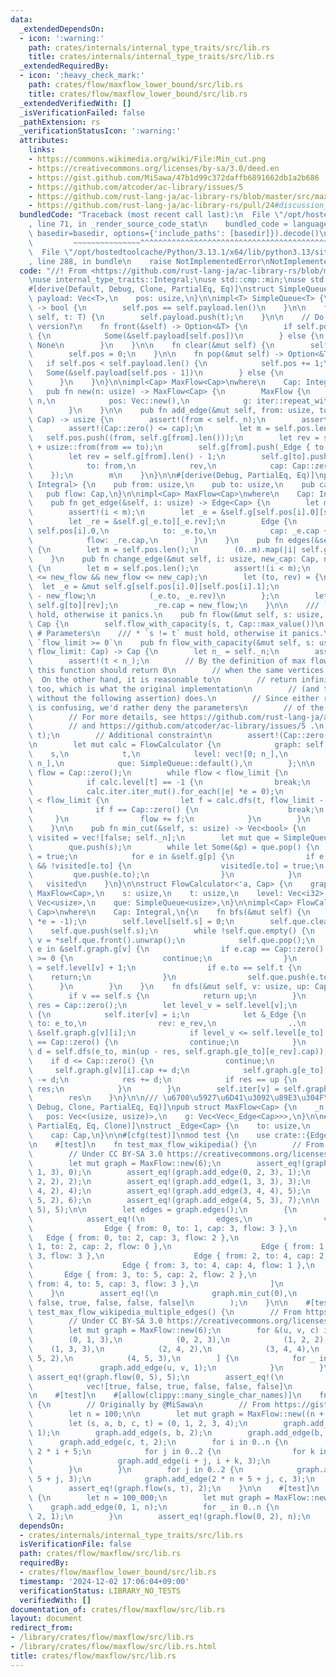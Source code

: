 ```yaml
---
data:
  _extendedDependsOn:
  - icon: ':warning:'
    path: crates/internals/internal_type_traits/src/lib.rs
    title: crates/internals/internal_type_traits/src/lib.rs
  _extendedRequiredBy:
  - icon: ':heavy_check_mark:'
    path: crates/flow/maxflow_lower_bound/src/lib.rs
    title: crates/flow/maxflow_lower_bound/src/lib.rs
  _extendedVerifiedWith: []
  _isVerificationFailed: false
  _pathExtension: rs
  _verificationStatusIcon: ':warning:'
  attributes:
    links:
    - https://commons.wikimedia.org/wiki/File:Min_cut.png
    - https://creativecommons.org/licenses/by-sa/3.0/deed.en
    - https://gist.github.com/MiSawa/47b1d99c372daffb6891662db1a2b686
    - https://github.com/atcoder/ac-library/issues/5
    - https://github.com/rust-lang-ja/ac-library-rs/blob/master/src/maxflow.rs
    - https://github.com/rust-lang-ja/ac-library-rs/pull/24#discussion_r485343451
  bundledCode: "Traceback (most recent call last):\n  File \"/opt/hostedtoolcache/Python/3.13.1/x64/lib/python3.13/site-packages/onlinejudge_verify/documentation/build.py\"\
    , line 71, in _render_source_code_stat\n    bundled_code = language.bundle(stat.path,\
    \ basedir=basedir, options={'include_paths': [basedir]}).decode()\n          \
    \         ~~~~~~~~~~~~~~~^^^^^^^^^^^^^^^^^^^^^^^^^^^^^^^^^^^^^^^^^^^^^^^^^^^^^^^^^^^^^^^^^^\n\
    \  File \"/opt/hostedtoolcache/Python/3.13.1/x64/lib/python3.13/site-packages/onlinejudge_verify/languages/rust.py\"\
    , line 288, in bundle\n    raise NotImplementedError\nNotImplementedError\n"
  code: "//! From <https://github.com/rust-lang-ja/ac-library-rs/blob/master/src/maxflow.rs>\n\
    \nuse internal_type_traits::Integral;\nuse std::cmp::min;\nuse std::iter;\n\n\
    #[derive(Default, Debug, Clone, PartialEq, Eq)]\nstruct SimpleQueue<T> {\n   \
    \ payload: Vec<T>,\n    pos: usize,\n}\n\nimpl<T> SimpleQueue<T> {\n    fn empty(&self)\
    \ -> bool {\n        self.pos == self.payload.len()\n    }\n\n    fn push(&mut\
    \ self, t: T) {\n        self.payload.push(t);\n    }\n\n    // Do we need mutable\
    \ version?\n    fn front(&self) -> Option<&T> {\n        if self.pos < self.payload.len()\
    \ {\n            Some(&self.payload[self.pos])\n        } else {\n           \
    \ None\n        }\n    }\n\n    fn clear(&mut self) {\n        self.payload.clear();\n\
    \        self.pos = 0;\n    }\n\n    fn pop(&mut self) -> Option<&T> {\n     \
    \   if self.pos < self.payload.len() {\n            self.pos += 1;\n         \
    \   Some(&self.payload[self.pos - 1])\n        } else {\n            None\n  \
    \      }\n    }\n}\n\nimpl<Cap> MaxFlow<Cap>\nwhere\n    Cap: Integral,\n{\n \
    \   pub fn new(n: usize) -> MaxFlow<Cap> {\n        MaxFlow {\n            _n:\
    \ n,\n            pos: Vec::new(),\n            g: iter::repeat_with(Vec::new).take(n).collect(),\n\
    \        }\n    }\n\n    pub fn add_edge(&mut self, from: usize, to: usize, cap:\
    \ Cap) -> usize {\n        assert!(from < self._n);\n        assert!(to < self._n);\n\
    \        assert!(Cap::zero() <= cap);\n        let m = self.pos.len();\n     \
    \   self.pos.push((from, self.g[from].len()));\n        let rev = self.g[to].len()\
    \ + usize::from(from == to);\n        self.g[from].push(_Edge { to, rev, cap });\n\
    \        let rev = self.g[from].len() - 1;\n        self.g[to].push(_Edge {\n\
    \            to: from,\n            rev,\n            cap: Cap::zero(),\n    \
    \    });\n        m\n    }\n}\n\n#[derive(Debug, PartialEq, Eq)]\npub struct Edge<Cap:\
    \ Integral> {\n    pub from: usize,\n    pub to: usize,\n    pub cap: Cap,\n \
    \   pub flow: Cap,\n}\n\nimpl<Cap> MaxFlow<Cap>\nwhere\n    Cap: Integral,\n{\n\
    \    pub fn get_edge(&self, i: usize) -> Edge<Cap> {\n        let m = self.pos.len();\n\
    \        assert!(i < m);\n        let _e = &self.g[self.pos[i].0][self.pos[i].1];\n\
    \        let _re = &self.g[_e.to][_e.rev];\n        Edge {\n            from:\
    \ self.pos[i].0,\n            to: _e.to,\n            cap: _e.cap + _re.cap,\n\
    \            flow: _re.cap,\n        }\n    }\n    pub fn edges(&self) -> Vec<Edge<Cap>>\
    \ {\n        let m = self.pos.len();\n        (0..m).map(|i| self.get_edge(i)).collect()\n\
    \    }\n    pub fn change_edge(&mut self, i: usize, new_cap: Cap, new_flow: Cap)\
    \ {\n        let m = self.pos.len();\n        assert!(i < m);\n        assert!(Cap::zero()\
    \ <= new_flow && new_flow <= new_cap);\n        let (to, rev) = {\n          \
    \  let _e = &mut self.g[self.pos[i].0][self.pos[i].1];\n            _e.cap = new_cap\
    \ - new_flow;\n            (_e.to, _e.rev)\n        };\n        let _re = &mut\
    \ self.g[to][rev];\n        _re.cap = new_flow;\n    }\n\n    /// `s != t` must\
    \ hold, otherwise it panics.\n    pub fn flow(&mut self, s: usize, t: usize) ->\
    \ Cap {\n        self.flow_with_capacity(s, t, Cap::max_value())\n    }\n    ///\
    \ # Parameters\n    /// * `s != t` must hold, otherwise it panics.\n    /// *\
    \ `flow_limit >= 0`\n    pub fn flow_with_capacity(&mut self, s: usize, t: usize,\
    \ flow_limit: Cap) -> Cap {\n        let n_ = self._n;\n        assert!(s < n_);\n\
    \        assert!(t < n_);\n        // By the definition of max flow in appendix.html,\
    \ this function should return 0\n        // when the same vertices are provided.\
    \  On the other hand, it is reasonable to\n        // return infinity-like value\
    \ too, which is what the original implementation\n        // (and this implementation\
    \ without the following assertion) does.\n        // Since either return value\
    \ is confusing, we'd rather deny the parameters\n        // of the two same vertices.\n\
    \        // For more details, see https://github.com/rust-lang-ja/ac-library-rs/pull/24#discussion_r485343451\n\
    \        // and https://github.com/atcoder/ac-library/issues/5 .\n        assert_ne!(s,\
    \ t);\n        // Additional constraint\n        assert!(Cap::zero() <= flow_limit);\n\
    \n        let mut calc = FlowCalculator {\n            graph: self,\n        \
    \    s,\n            t,\n            level: vec![0; n_],\n            iter: vec![0;\
    \ n_],\n            que: SimpleQueue::default(),\n        };\n\n        let mut\
    \ flow = Cap::zero();\n        while flow < flow_limit {\n            calc.bfs();\n\
    \            if calc.level[t] == -1 {\n                break;\n            }\n\
    \            calc.iter.iter_mut().for_each(|e| *e = 0);\n            while flow\
    \ < flow_limit {\n                let f = calc.dfs(t, flow_limit - flow);\n  \
    \              if f == Cap::zero() {\n                    break;\n           \
    \     }\n                flow += f;\n            }\n        }\n        flow\n\
    \    }\n\n    pub fn min_cut(&self, s: usize) -> Vec<bool> {\n        let mut\
    \ visited = vec![false; self._n];\n        let mut que = SimpleQueue::default();\n\
    \        que.push(s);\n        while let Some(&p) = que.pop() {\n            visited[p]\
    \ = true;\n            for e in &self.g[p] {\n                if e.cap != Cap::zero()\
    \ && !visited[e.to] {\n                    visited[e.to] = true;\n           \
    \         que.push(e.to);\n                }\n            }\n        }\n     \
    \   visited\n    }\n}\n\nstruct FlowCalculator<'a, Cap> {\n    graph: &'a mut\
    \ MaxFlow<Cap>,\n    s: usize,\n    t: usize,\n    level: Vec<i32>,\n    iter:\
    \ Vec<usize>,\n    que: SimpleQueue<usize>,\n}\n\nimpl<Cap> FlowCalculator<'_,\
    \ Cap>\nwhere\n    Cap: Integral,\n{\n    fn bfs(&mut self) {\n        self.level.iter_mut().for_each(|e|\
    \ *e = -1);\n        self.level[self.s] = 0;\n        self.que.clear();\n    \
    \    self.que.push(self.s);\n        while !self.que.empty() {\n            let\
    \ v = *self.que.front().unwrap();\n            self.que.pop();\n            for\
    \ e in &self.graph.g[v] {\n                if e.cap == Cap::zero() || self.level[e.to]\
    \ >= 0 {\n                    continue;\n                }\n                self.level[e.to]\
    \ = self.level[v] + 1;\n                if e.to == self.t {\n                \
    \    return;\n                }\n                self.que.push(e.to);\n      \
    \      }\n        }\n    }\n    fn dfs(&mut self, v: usize, up: Cap) -> Cap {\n\
    \        if v == self.s {\n            return up;\n        }\n        let mut\
    \ res = Cap::zero();\n        let level_v = self.level[v];\n        for i in self.iter[v]..self.graph.g[v].len()\
    \ {\n            self.iter[v] = i;\n            let &_Edge {\n               \
    \ to: e_to,\n                rev: e_rev,\n                ..\n            } =\
    \ &self.graph.g[v][i];\n            if level_v <= self.level[e_to] || self.graph.g[e_to][e_rev].cap\
    \ == Cap::zero() {\n                continue;\n            }\n            let\
    \ d = self.dfs(e_to, min(up - res, self.graph.g[e_to][e_rev].cap));\n        \
    \    if d <= Cap::zero() {\n                continue;\n            }\n       \
    \     self.graph.g[v][i].cap += d;\n            self.graph.g[e_to][e_rev].cap\
    \ -= d;\n            res += d;\n            if res == up {\n                return\
    \ res;\n            }\n        }\n        self.iter[v] = self.graph.g[v].len();\n\
    \        res\n    }\n}\n\n/// \u6700\u5927\u6D41\u3092\u89E3\u304F\n#[derive(Default,\
    \ Debug, Clone, PartialEq, Eq)]\npub struct MaxFlow<Cap> {\n    _n: usize,\n \
    \   pos: Vec<(usize, usize)>,\n    g: Vec<Vec<_Edge<Cap>>>,\n}\n\n#[derive(Debug,\
    \ PartialEq, Eq, Clone)]\nstruct _Edge<Cap> {\n    to: usize,\n    rev: usize,\n\
    \    cap: Cap,\n}\n\n#[cfg(test)]\nmod test {\n    use crate::{Edge, MaxFlow};\n\
    \n    #[test]\n    fn test_max_flow_wikipedia() {\n        // From https://commons.wikimedia.org/wiki/File:Min_cut.png\n\
    \        // Under CC BY-SA 3.0 https://creativecommons.org/licenses/by-sa/3.0/deed.en\n\
    \        let mut graph = MaxFlow::new(6);\n        assert_eq!(graph.add_edge(0,\
    \ 1, 3), 0);\n        assert_eq!(graph.add_edge(0, 2, 3), 1);\n        assert_eq!(graph.add_edge(1,\
    \ 2, 2), 2);\n        assert_eq!(graph.add_edge(1, 3, 3), 3);\n        assert_eq!(graph.add_edge(2,\
    \ 4, 2), 4);\n        assert_eq!(graph.add_edge(3, 4, 4), 5);\n        assert_eq!(graph.add_edge(3,\
    \ 5, 2), 6);\n        assert_eq!(graph.add_edge(4, 5, 3), 7);\n\n        assert_eq!(graph.flow(0,\
    \ 5), 5);\n\n        let edges = graph.edges();\n        {\n            #[rustfmt::skip]\n\
    \            assert_eq!(\n                edges,\n                vec![\n    \
    \                Edge { from: 0, to: 1, cap: 3, flow: 3 },\n                 \
    \   Edge { from: 0, to: 2, cap: 3, flow: 2 },\n                    Edge { from:\
    \ 1, to: 2, cap: 2, flow: 0 },\n                    Edge { from: 1, to: 3, cap:\
    \ 3, flow: 3 },\n                    Edge { from: 2, to: 4, cap: 2, flow: 2 },\n\
    \                    Edge { from: 3, to: 4, cap: 4, flow: 1 },\n             \
    \       Edge { from: 3, to: 5, cap: 2, flow: 2 },\n                    Edge {\
    \ from: 4, to: 5, cap: 3, flow: 3 },\n                ]\n            );\n    \
    \    }\n        assert_eq!(\n            graph.min_cut(0),\n            vec![true,\
    \ false, true, false, false, false]\n        );\n    }\n\n    #[test]\n    fn\
    \ test_max_flow_wikipedia_multiple_edges() {\n        // From https://commons.wikimedia.org/wiki/File:Min_cut.png\n\
    \        // Under CC BY-SA 3.0 https://creativecommons.org/licenses/by-sa/3.0/deed.en\n\
    \        let mut graph = MaxFlow::new(6);\n        for &(u, v, c) in &[\n    \
    \        (0, 1, 3),\n            (0, 2, 3),\n            (1, 2, 2),\n        \
    \    (1, 3, 3),\n            (2, 4, 2),\n            (3, 4, 4),\n            (3,\
    \ 5, 2),\n            (4, 5, 3),\n        ] {\n            for _ in 0..c {\n \
    \               graph.add_edge(u, v, 1);\n            }\n        }\n\n       \
    \ assert_eq!(graph.flow(0, 5), 5);\n        assert_eq!(\n            graph.min_cut(0),\n\
    \            vec![true, false, true, false, false, false]\n        );\n    }\n\
    \n    #[test]\n    #[allow(clippy::many_single_char_names)]\n    fn test_max_flow_misawa()\
    \ {\n        // Originally by @MiSawa\n        // From https://gist.github.com/MiSawa/47b1d99c372daffb6891662db1a2b686\n\
    \        let n = 100;\n\n        let mut graph = MaxFlow::new((n + 1) * 2 + 5);\n\
    \        let (s, a, b, c, t) = (0, 1, 2, 3, 4);\n        graph.add_edge(s, a,\
    \ 1);\n        graph.add_edge(s, b, 2);\n        graph.add_edge(b, a, 2);\n  \
    \      graph.add_edge(c, t, 2);\n        for i in 0..n {\n            let i =\
    \ 2 * i + 5;\n            for j in 0..2 {\n                for k in 2..4 {\n \
    \                   graph.add_edge(i + j, i + k, 3);\n                }\n    \
    \        }\n        }\n        for j in 0..2 {\n            graph.add_edge(a,\
    \ 5 + j, 3);\n            graph.add_edge(2 * n + 5 + j, c, 3);\n        }\n\n\
    \        assert_eq!(graph.flow(s, t), 2);\n    }\n\n    #[test]\n    fn test_dont_repeat_same_phase()\
    \ {\n        let n = 100_000;\n        let mut graph = MaxFlow::new(3);\n    \
    \    graph.add_edge(0, 1, n);\n        for _ in 0..n {\n            graph.add_edge(1,\
    \ 2, 1);\n        }\n        assert_eq!(graph.flow(0, 2), n);\n    }\n}\n"
  dependsOn:
  - crates/internals/internal_type_traits/src/lib.rs
  isVerificationFile: false
  path: crates/flow/maxflow/src/lib.rs
  requiredBy:
  - crates/flow/maxflow_lower_bound/src/lib.rs
  timestamp: '2024-12-02 17:06:04+09:00'
  verificationStatus: LIBRARY_NO_TESTS
  verifiedWith: []
documentation_of: crates/flow/maxflow/src/lib.rs
layout: document
redirect_from:
- /library/crates/flow/maxflow/src/lib.rs
- /library/crates/flow/maxflow/src/lib.rs.html
title: crates/flow/maxflow/src/lib.rs
---
```

